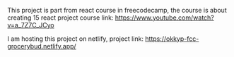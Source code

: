 This project is part from react course in freecodecamp, the course is about creating 15 react project course link: https://www.youtube.com/watch?v=a_7Z7C_JCyo

I am hosting this project on netlify, project link: https://okkyp-fcc-grocerybud.netlify.app/
